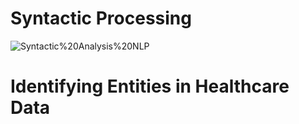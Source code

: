 # Syntactic Processing
![Syntactic%20Analysis%20NLP](https://user-images.githubusercontent.com/93203186/179388730-c3744b65-f939-41ed-919b-27329bc3ba12.jpg)
# Identifying Entities in Healthcare Data
